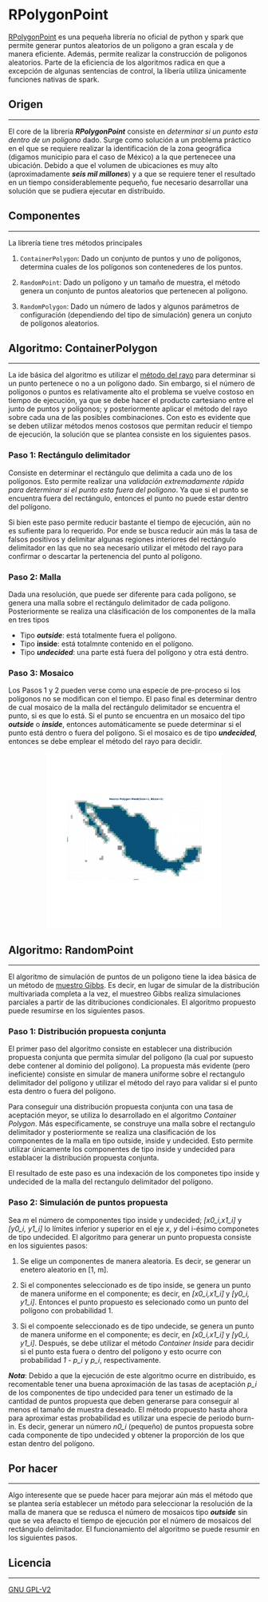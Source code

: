 # RPolygonPoint

[RPolygonPoint](https://github.com/jodac2/rpolygonpoint.git) es una pequeña librería no oficial de python y spark que permite generar puntos aleatorios de un poligono a gran escala y de manera eficiente. Además, permite realizar la construcción de poligonos aleatorios. Parte de la eficiencia de los algoritmos radica en que a excepción de algunas sentencias de control, la libería utiliza únicamente funciones nativas de spark.

## Origen
---

El core de la librería ***RPolygonPoint*** consiste en *determinar si un punto esta dentro de un polígono* dado. Surge como solución a un problema práctico en el que se requiere realizar la identificación de la zona geográfica (digamos municipio para el caso de México) a la que pertenecee una ubicación. Debido a que el volumen de ubicaciones es muy alto (aproximadamente ***seis mil millones***) y a que se requiere tener el resultado en un tiempo considerablemente pequeño, fue necesario desarrollar una solución que se pudiera ejecutar en distribuido. 


## Componentes
---

La librería tiene tres métodos principales

1. `ContainerPolygon`: Dado un conjunto de puntos y uno de polígonos, determina cuales de los polígonos son contenederes de los puntos.

2. `RandomPoint`: Dado un polígono y un tamaño de muestra, el método genera un conjunto de puntos aleatorios que pertenecen al polígono.

3. `RandomPolygon`: Dado un número de lados y algunos parámetros de configuración (dependiendo del tipo de simulación) genera un conjuto de polígonos aleatorios.

## Algoritmo: ContainerPolygon
---

 La ide básica del algoritmo es utilizar el [método del rayo](https://en.wikipedia.org/wiki/Point_in_polygon) para determinar si un punto pertenece o no a un polígono dado. Sin embargo, si el número de polígonos o puntos es relativamente alto el problema se vuelve costoso en tiempo de ejecución, ya que se debe hacer el producto cartesiano entre el junto de puntos y polígonos; y posteriormente aplicar el método del rayo sobre cada una de las posibles combinaciones. Con esto es evidente que se deben utilizar métodos menos costosos que permitan reducir el tiempo de ejecución, la solución que se plantea consiste en los siguientes pasos.


 ### Paso 1: Rectángulo delimitador 
 
Consiste en determinar el rectángulo que delimita a cada uno de los polígonos. Esto permite realizar una *validación extremadamente rápida para determinar si el punto esta fuera del polígono*.  Ya que si el punto se encuentra fuera del rectángulo, entonces el punto no puede estar dentro del polígono.

Si bien este paso permite reducir bastante el tiempo de ejecución, aún no es sufiente para lo requerido. Por ende se busca reducir aún más la tasa de falsos positivos y delimitar algunas regiones interiores del rectángulo delimitador en las que no sea necesarío utilizar el método del rayo para confirmar o descartar la pertenencia del punto al polígono.

### Paso 2: Malla

Dada una resolución, que puede ser diferente para cada polígono, se genera una malla sobre el rectángulo delimitador de cada polígono. Posteriormente se realiza una clásificación de los componentes de la malla en tres tipos

- Tipo ***outside***: está totalmente fuera el polígono.
- Tipo **inside**: está totalmnte contenido en el polígono.
- Tipo ***undecided***: una parte está fuera del polígono y otra está dentro.

### Paso 3: Mosaico

Los Pasos 1 y 2 pueden verse como una especie de pre-proceso si los polígonos no se modifican con el tiempo. El paso final es determinar dentro de cual mosaico de la malla del rectángulo delimitador se encuentra el punto, si es que lo está. Si el punto se encuentra en un mosaico del tipo ***outside*** o ***inside***, entonces automáticamente se puede determinar si el punto está dentro o fuera del polígono. Si el mosaico es de tipo ***undecided***, entonces se debe emplear el método del rayo para decidir.

<p align="center">
  <img src="mx_polygon_mesh.png?raw=true" alt="Mesh to México Polygon." title="Mesh to México Polygon." width="350">
</p>

## Algoritmo: RandomPoint
---

El algoritmo de simulación de puntos de un poligono tiene la idea básica de un método de [muestro Gibbs](https://en.wikipedia.org/wiki/Gibbs_sampling). Es decir, en lugar de simular de la distribución multivariada completa a la vez, el muestreo Gibbs realiza simulaciones parciales a partir de las ditribuciones condicionales. El algoritmo propuesto puede resumirse en los siguientes pasos.


### Paso 1: Distribución propuesta conjunta

El primer paso del algoritmo consiste en establecer una distribución propuesta conjunta que permita simular del poligono (la cual por supuesto debe contener al dominio del polígono). La propuesta más evidente (pero ineficiente) consiste en simular de manera uniforme sobre el rectangulo delimitador del polígono y utilizar el método del rayo para validar si el punto esta dentro o fuera del polígono. 

Para conseguir una distribución propuesta conjunta con una tasa de aceptación meyor, se utiliza lo desarrollado en el algoritmo *Container Polygon*. Más especificamente, se construye una malla sobre el rectangulo delimitador y posteriormente se realiza una clasificación de los componentes de la malla en tipo outside, inside y undecided. Esto permite utilizar únicamente los componentes de tipo inside y undecided para establacer la distribución propuesta conjunta.

El resultado de este paso es una indexación de los componetes tipo inside y undecided de la malla del rectangulo delimitador del polígono.


### Paso 2: Simulación de puntos propuesta

Sea _m_ el número de componentes tipo inside y undecided; *[x0_i,x1_i]* y *[y0_i, y1_i]* lo límites inferior y superior en el eje _x_, _y_ del i-ésimo componetes de tipo undecided. El algoritmo para generar un punto propuesta consiste en los siguientes pasos:

1. Se elige un componentes de manera aleatoria. Es decir, se generar un enetero aleatorio en [1, m].

2. Si el componentes seleccionado es de tipo inside, se genera un punto de manera uniforme en el componente; es decir, en *[x0_i,x1_i]* y *[y0_i, y1_i]*. Entonces el punto propuesto es selecionado como un punto del polígono con probabilidad 1. 

3. Si el compoente seleccionado es de tipo undecide, se genera un punto de manera uniforme en el componente; es decir, en *[x0_i,x1_i]* y *[y0_i, y1_i]*. Después, se debe utilizar el método *Container Inside* para decidir si el punto esta fuera o dentro del polígono y esto ocurre con probabilidad *1 - p_i* y *p_i*, respectivamente.

***Nota***: Debido a que la ejecución de este algoritmo ocurre en distribuido, es recomentable tener una buena aproximación de las tasas de aceptación *p_i* de los componentes de tipo undecided para tener un estimado de la cantidad de puntos propuesta que deben generarse para conseguir al menos el tamaño de muestra deseado. El método propuesto hasta ahora para aproximar estas probabilidad es utilizar una especie de periodo burn-in. Es decir, generar un número *n0_i* (pequeño) de puntos propuesta sobre cada componente de tipo undecided y obtener la proporción de los que estan dentro del polígono.


## Por hacer
---

Algo interesente que se puede hacer para mejorar aún más el método que se plantea sería establecer un método para seleccionar la resolución de la malla de manera que se redusca el número de mosaicos tipo ***outside*** sin que se vea afeacto el tiempo de ejecución por el número de mosaicos del rectángulo delimitador. El funcionamiento del algoritmo se puede resumir en los siguientes pasos.

## Licencia
---

[GNU GPL-V2](https://www.gnu.org/licenses/old-licenses/gpl-2.0.txt)
